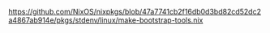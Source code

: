 


https://github.com/NixOS/nixpkgs/blob/47a7741cb2f16db0d3bd82cd52dc2a4867ab914e/pkgs/stdenv/linux/make-bootstrap-tools.nix

